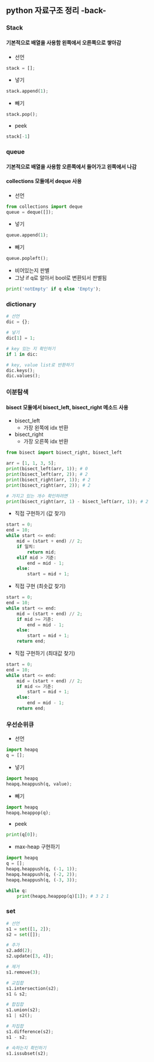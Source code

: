 ## python 자료구조 정리 -back-

### Stack
#### 기본적으로 배열을 사용함 왼쪽에서 오른쪽으로 쌓아감
- 선언
```python
stack = [];
```

- 넣기
```python
stack.append(1);
```

- 빼기
```python
stack.pop();
```

- peek
```python
stack[-1]
```

### queue
#### 기본적으로 배열을 사용함 오른쪽에서 들어가고 왼쪽에서 나감
#### collections 모듈에서 deque 사용
- 선언
```python
from collections import deque
queue = deque([]);
```

- 넣기
```python
queue.append(1);
```

- 빼기
```python
queue.popleft();
```

- 비어있는지 판별
- 그냥 if q로 알아서 bool로 변환되서 판별됨
```python
print('notEmpty' if q else 'Empty');
```

### dictionary
```python
# 선언
dic = {};

# 넣기
dic[1] = 1;

# key 있는 지 확인하기
if 1 in dic:

# key, value list로 반환하기
dic.keys();
dic.values();
```

### 이분탐색
#### bisect 모듈에서 bisect_left, bisect_right 메소드 사용
- bisect_left
  - 가장 왼쪽에 idx 반환
- bisect_right
  - 가장 오른쪽 idx 반환
```python
from bisect import bisect_right, bisect_left

arr = [1, 1, 3, 5];
print(bisect_left(arr, 1)); # 0
print(bisect_left(arr, 2)); # 2
print(bisect_right(arr, 1)); # 2
print(bisect_right(arr, 2)); # 2

# 가지고 있는 개수 확인하려면
print(bisect_right(arr, 1) - bisect_left(arr, 1)); # 2
```

- 직접 구현하기 (값 찾기)
```python
start = 0;
end = 10;
while start <= end:
    mid = (start + end) // 2;
    if 일치:
        return mid;
    elif mid > 기준:
        end = mid - 1;
    else:
        start = mid + 1;
```

- 직접 구현 (최솟값 찾기)
```python
start = 0;
end = 10;
while start <= end:
    mid = (start + end) // 2;
    if mid >= 기준:
        end = mid - 1;
    else:
        start = mid + 1;
    return end;
```

- 직접 구현하기 (최대값 찾기)
```python
start = 0;
end = 10;
while start <= end:
    mid = (start + end) // 2;
    if mid <= 기준:
        start = mid + 1;
    else:
        end = mid - 1;
    return end;
```

### 우선순위큐
- 선언
```python
import heapq
q = [];
```

- 넣기
```python
import heapq
heapq.heappush(q, value);
```

- 빼기
```python
import heapq
heapq.heappop(q);
```

- peek
```python
print(q[0]);
```

- max-heap 구현하기
```python
import heapq
q = [];
heapq.heappush(q, (-1, 1));
heapq.heappush(q, (-2, 2));
heapq.heappush(q, (-3, 3));

while q:
    print(heapq.heappop(q)[1]); # 3 2 1 
```

### set
```python
# 선언
s1 = set([1, 2]);
s2 = set([]);

# 추가
s2.add(2);
s2.update([3, 4]);

# 제거
s1.remove(3);

# 교집합
s1.intersection(s2);
s1 & s2;

# 합집합
s1.union(s2);
s1 | s2();

# 차집합
s1.difference(s2);
s1 - s2;

# 속하는지 확인하기
s1.issubset(s2);
```

